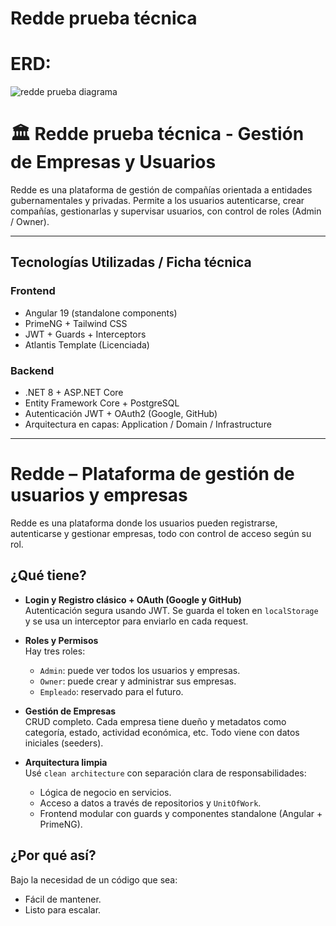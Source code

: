 # Redde prueba técnica

# ERD:

![redde prueba diagrama](https://github.com/user-attachments/assets/80f9c22b-6915-4699-952c-7228411cdec7)

# 🏛️ Redde prueba técnica - Gestión de Empresas y Usuarios

Redde es una plataforma de gestión de compañías orientada a entidades gubernamentales y privadas. Permite a los usuarios autenticarse, crear compañías, gestionarlas y supervisar usuarios, con control de roles (Admin / Owner).

---

## Tecnologías Utilizadas / Ficha técnica

### Frontend
- Angular 19 (standalone components)
- PrimeNG + Tailwind CSS
- JWT + Guards + Interceptors
- Atlantis Template (Licenciada)

### Backend
- .NET 8 + ASP.NET Core
- Entity Framework Core + PostgreSQL
- Autenticación JWT + OAuth2 (Google, GitHub)
- Arquitectura en capas: Application / Domain / Infrastructure

---

# Redde – Plataforma de gestión de usuarios y empresas

Redde es una plataforma donde los usuarios pueden registrarse, autenticarse y gestionar empresas, todo con control de acceso según su rol.

## ¿Qué tiene?

- **Login y Registro clásico + OAuth (Google y GitHub)**  
  Autenticación segura usando JWT. Se guarda el token en `localStorage` y se usa un interceptor para enviarlo en cada request.

- **Roles y Permisos**  
  Hay tres roles:
  - `Admin`: puede ver todos los usuarios y empresas.
  - `Owner`: puede crear y administrar sus empresas.
  - `Empleado`: reservado para el futuro.

- **Gestión de Empresas**  
  CRUD completo. Cada empresa tiene dueño y metadatos como categoría, estado, actividad económica, etc. Todo viene con datos iniciales (seeders).

- **Arquitectura limpia**  
  Usé `clean architecture` con separación clara de responsabilidades:
  - Lógica de negocio en servicios.
  - Acceso a datos a través de repositorios y `UnitOfWork`.
  - Frontend modular con guards y componentes standalone (Angular + PrimeNG).

## ¿Por qué así?

Bajo la necesidad de un código que sea:
- Fácil de mantener.
- Listo para escalar.


